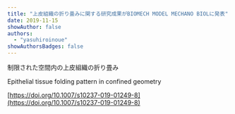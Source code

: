 ```yaml
---
title: "上皮組織の折り畳みに関する研究成果がBIOMECH MODEL MECHANO BIOLに発表"
date: 2019-11-15
showAuthor: false
authors:
  - "yasuhiroinoue"
showAuthorsBadges: false
---
```


制限された空間内の上皮組織の折り畳み

Epithelial tissue folding pattern in confined geometry

[https://doi.org/10.1007/s10237-019-01249-8](https://doi.org/10.1007/s10237-019-01249-8)

